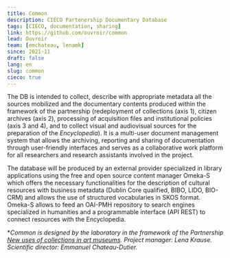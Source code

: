 ```yaml
---
title: Common
description: CIÉCO Partenership Documentary Database
tags: [CIÉCO, documentation, sharing]
link: https://github.com/ouvroir/common
lead: Ouvroir
team: [emchateau, lenamk]
since: 2021-11
draft: false
lang: en
slug: common
cieco: true
---
```


The DB is intended to collect, describe with appropriate metadata all the sources mobilized and the documentary contents produced within the framework of the partnership (redeployment of collections (axis 1), citizen archives (axis 2), processing of acquisition files and institutional policies (axis 3 and 4), and to collect visual and audiovisual sources for the preparation of the *Encyclopedia*). It is a multi-user document management system that allows the archiving, reporting and sharing of documentation through user-friendly interfaces and serves as a collaborative work platform for all researchers and research assistants involved in the project.

The database will be produced by an external provider specialized in library applications using the free and open source content manager Omeka-S which offers the necessary functionalities for the description of cultural resources with business metadata (Dublin Core qualified, BIBO, LIDO, BIO-CRM) and allows the use of structured vocabularies in SKOS format. Omeka-S allows to feed an OAI-PMH repository to search engines specialized in humanities and a programmable interface (API REST) to connect resources with the Encyclopedia.

**Common is designed by the laboratory in the framework of the Partnership [New uses of collections in art museums](http://www.cieco.co/). Project manager: Lena Krause. Scientific director: Emmanuel Chateau-Dutier.*
